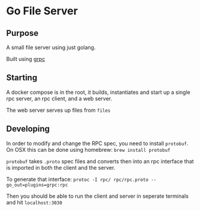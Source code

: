 # Go File Server

## Purpose
A small file server using just golang.

Built using [grpc](https://grpc.io/)

## Starting

A docker compose is in the root, it builds, instantiates and start up a single rpc server, an rpc client, and a web server.

The web server serves up files from `files`

## Developing

In order to modify and change the RPC spec, you need to install `protobuf`. On OSX this can be done using homebrew: `brew install protobuf`

`protobuf` takes `.proto` spec files and converts then into an rpc interface that is imported in both the client and the server.

To generate that interface: `protoc -I rpc/ rpc/rpc.proto --go_out=plugins=grpc:rpc`

Then you should be able to run the client and server in seperate terminals and hit `localhost:3030`


